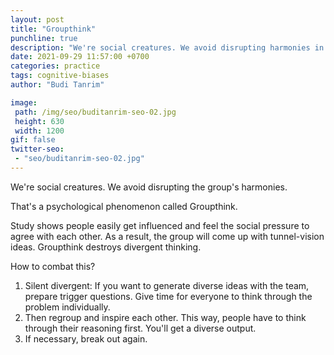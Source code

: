 ```yaml
---
layout: post
title: "Groupthink"
punchline: true
description: "We're social creatures. We avoid disrupting harmonies in the group."
date: 2021-09-29 11:57:00 +0700
categories: practice
tags: cognitive-biases
author: "Budi Tanrim"

image:
 path: /img/seo/buditanrim-seo-02.jpg
 height: 630
 width: 1200
gif: false
twitter-seo: 
 - "seo/buditanrim-seo-02.jpg"
---
```


We're social creatures. We avoid disrupting the group's harmonies.

That's a psychological phenomenon called Groupthink.

Study shows people easily get influenced and feel the social pressure to agree with each other. As a result, the group will come up with tunnel-vision ideas. Groupthink destroys divergent thinking.

How to combat this?

1. Silent divergent: If you want to generate diverse ideas with the team, prepare trigger questions. Give time for everyone to think through the problem individually. 
2. Then regroup and inspire each other. This way, people have to think through their reasoning first. You'll get a diverse output.
3. If necessary, break out again.


